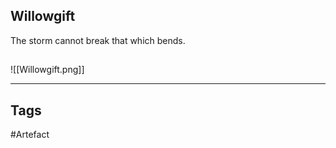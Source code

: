 ## Willowgift
The storm cannot break that which bends.
## 
![[Willowgift.png]]

---
## Tags
#Artefact